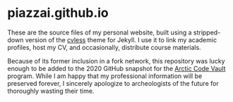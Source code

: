 # piazzai.github.io

These are the source files of my personal website, built using a stripped-down version of the [cvless](https://github.com/piazzai/cvless) theme for Jekyll. I use it to link my academic profiles, host my CV, and occasionally, distribute course materials.

Because of its former inclusion in a fork network, this repository was lucky enough to be added to the 2020 GitHub snapshot for the [Arctic Code Vault](https://archiveprogram.github.com/arctic-vault) program. While I am happy that my professional information will be preserved forever, I sincerely apologize to archeologists of the future for thoroughly wasting their time.
